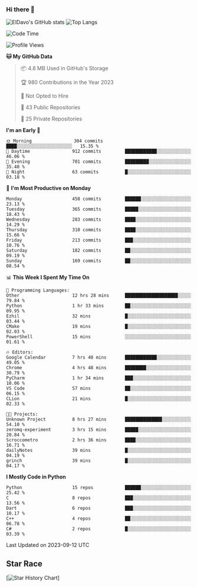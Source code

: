 ### Hi there 👋
![ElDavo's GitHub stats](https://github-readme-stats.vercel.app/api?username=ElDavoo&show_icons=true&theme=chartreuse-dark)
![Top Langs](https://github-readme-stats.vercel.app/api/top-langs/?username=ElDavoo&theme=chartreuse-dark&layout=compact)

<!--START_SECTION:waka-->
![Code Time](http://img.shields.io/badge/Code%20Time-391%20hrs%2023%20mins-blue)

![Profile Views](http://img.shields.io/badge/Profile%20Views-1-blue)

**🐱 My GitHub Data** 

> 📦 4.8 MB Used in GitHub's Storage 
 > 
> 🏆 980 Contributions in the Year 2023
 > 
> 🚫 Not Opted to Hire
 > 
> 📜 43 Public Repositories 
 > 
> 🔑 25 Private Repositories 
 > 
**I'm an Early 🐤** 

```text
🌞 Morning                304 commits         ████░░░░░░░░░░░░░░░░░░░░░   15.35 % 
🌆 Daytime                912 commits         ████████████░░░░░░░░░░░░░   46.06 % 
🌃 Evening                701 commits         █████████░░░░░░░░░░░░░░░░   35.40 % 
🌙 Night                  63 commits          █░░░░░░░░░░░░░░░░░░░░░░░░   03.18 % 
```
📅 **I'm Most Productive on Monday** 

```text
Monday                   458 commits         ██████░░░░░░░░░░░░░░░░░░░   23.13 % 
Tuesday                  365 commits         █████░░░░░░░░░░░░░░░░░░░░   18.43 % 
Wednesday                283 commits         ████░░░░░░░░░░░░░░░░░░░░░   14.29 % 
Thursday                 310 commits         ████░░░░░░░░░░░░░░░░░░░░░   15.66 % 
Friday                   213 commits         ███░░░░░░░░░░░░░░░░░░░░░░   10.76 % 
Saturday                 182 commits         ██░░░░░░░░░░░░░░░░░░░░░░░   09.19 % 
Sunday                   169 commits         ██░░░░░░░░░░░░░░░░░░░░░░░   08.54 % 
```


📊 **This Week I Spent My Time On** 

```text
💬 Programming Languages: 
Other                    12 hrs 28 mins      ████████████████████░░░░░   79.84 % 
Python                   1 hr 33 mins        ██░░░░░░░░░░░░░░░░░░░░░░░   09.95 % 
Ezhil                    32 mins             █░░░░░░░░░░░░░░░░░░░░░░░░   03.44 % 
CMake                    19 mins             █░░░░░░░░░░░░░░░░░░░░░░░░   02.03 % 
PowerShell               15 mins             ░░░░░░░░░░░░░░░░░░░░░░░░░   01.61 % 

🔥 Editors: 
Google Calendar          7 hrs 40 mins       ████████████░░░░░░░░░░░░░   49.05 % 
Chrome                   4 hrs 48 mins       ████████░░░░░░░░░░░░░░░░░   30.79 % 
PyCharm                  1 hr 34 mins        ███░░░░░░░░░░░░░░░░░░░░░░   10.06 % 
VS Code                  57 mins             ██░░░░░░░░░░░░░░░░░░░░░░░   06.15 % 
CLion                    21 mins             █░░░░░░░░░░░░░░░░░░░░░░░░   02.33 % 

🐱‍💻 Projects: 
Unknown Project          8 hrs 27 mins       ██████████████░░░░░░░░░░░   54.10 % 
zeromq-experiment        3 hrs 15 mins       █████░░░░░░░░░░░░░░░░░░░░   20.84 % 
Scroccometro             2 hrs 36 mins       ████░░░░░░░░░░░░░░░░░░░░░   16.71 % 
dailyNotes               39 mins             █░░░░░░░░░░░░░░░░░░░░░░░░   04.19 % 
grinch                   39 mins             █░░░░░░░░░░░░░░░░░░░░░░░░   04.17 % 
```

**I Mostly Code in Python** 

```text
Python                   15 repos            ██████░░░░░░░░░░░░░░░░░░░   25.42 % 
C                        8 repos             ███░░░░░░░░░░░░░░░░░░░░░░   13.56 % 
Dart                     6 repos             ███░░░░░░░░░░░░░░░░░░░░░░   10.17 % 
C++                      4 repos             ██░░░░░░░░░░░░░░░░░░░░░░░   06.78 % 
C#                       2 repos             █░░░░░░░░░░░░░░░░░░░░░░░░   03.39 % 
```




 Last Updated on 2023-09-12 UTC
<!--END_SECTION:waka-->

## Star Race

[![Star History Chart](https://api.star-history.com/svg?repos=ElDavoo/WhatsApp-Crypt14-Crypt15-Decrypter,ElDavoo/TuringOS,EliteAndroidApps/WhatsApp-Crypt12-Decrypter,KnugiHK/Whatsapp-Chat-Exporter&type=Date)]
